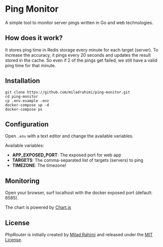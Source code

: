 # Ping Monitor
A simple tool to monitor server pings written in Go and web technologies.

## How does it work?
It stores ping time in Redis storage every minute for each target (server).
To increase the accuracy, it pings every 20 seconds and updates the result stored in the cache.
So even if 2 of the pings get failed, we still have a valid ping time for that minute.

## Installation
```shell
git clone https://github.com/miladrahimi/ping-monitor.git
cd ping-monitor
cp .env.example .env
docker-compose up -d
docker-compose ps
```

## Configuration
Open `.env` with a text editor and change the available variables.

Available variables:
* **APP_EXPOSED_PORT**: The exposed port for web app
* **TARGETS**: The comma-separated list of targets (servers) to ping
* **TIMEZONE**: The timezone!

## Monitoring
Open your browser, surf localhost with the docker exposed port (default: 8585).

The chart is powered by [Chart.js](https://www.chartjs.org)

## License
PhpRouter is initially created by [Milad Rahimi](https://miladrahimi.com)
and released under the [MIT License](http://opensource.org/licenses/mit-license.php).
